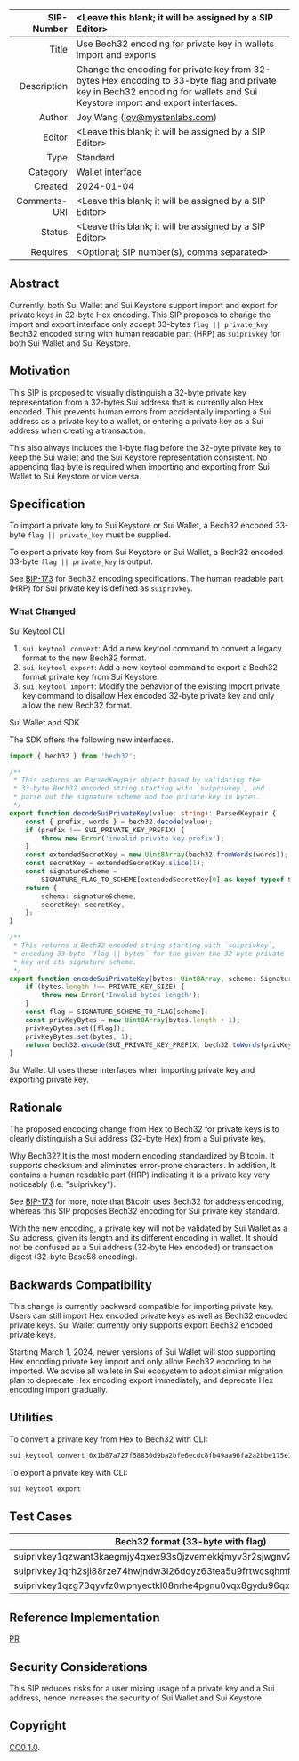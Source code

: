 | SIP-Number          | <Leave this blank; it will be assigned by a SIP Editor> |
| ---:                | :--- |
| Title               | Use Bech32 encoding for private key in wallets import and exports |
| Description         | Change the encoding for private key from 32-bytes Hex encoding to 33-byte flag and private key in Bech32 encoding for wallets and Sui Keystore import and export interfaces. |
| Author              | Joy Wang (joy@mystenlabs.com) |
| Editor              | <Leave this blank; it will be assigned by a SIP Editor> |
| Type                | Standard |
| Category            | Wallet interface |
| Created             | 2024-01-04 |
| Comments-URI        | <Leave this blank; it will be assigned by a SIP Editor> |
| Status              | <Leave this blank; it will be assigned by a SIP Editor> |
| Requires            | <Optional; SIP number(s), comma separated> |

## Abstract

Currently, both Sui Wallet and Sui Keystore support import and export for private keys in 32-byte Hex encoding. This SIP proposes to change the import and export interface only accept 33-bytes `flag || private_key` Bech32 encoded string with human readable part (HRP) as `suiprivkey` for both Sui Wallet and Sui Keystore.

## Motivation

This SIP is proposed to visually distinguish a 32-byte private key representation from a 32-bytes Sui address that is currently also Hex encoded. This prevents human errors from accidentally importing a Sui address as a private key to a wallet, or entering a private key as a Sui address when creating a transaction.

This also always includes the 1-byte flag before the 32-byte private key to keep the Sui wallet and the Sui Keystore representation consistent. No appending flag byte is required when importing and exporting from Sui Wallet to Sui Keystore or vice versa.

## Specification

To import a private key to Sui Keystore or Sui Wallet, a Bech32 encoded 33-byte `flag || private_key` must be supplied. 

To export a private key from Sui Keystore or Sui Wallet, a Bech32 encoded 33-byte `flag || private_key` is output.

See [BIP-173](https://github.com/bitcoin/bips/blob/master/bip-0173.mediawiki) for Bech32 encoding specifications. The human readable part (HRP) for Sui private key is defined as `suiprivkey`.

### What Changed

Sui Keytool CLI

1. `sui keytool convert`: Add a new keytool command to convert a legacy format to the new Bech32 format. 
2. `sui keytool export`: Add a new keytool command to export a Bech32 format private key from Sui Keystore.  
3. `sui keytool import`: Modify the behavior of the existing import private key command to disallow Hex encoded 32-byte private key and only allow the new Bech32 format. 

Sui Wallet and SDK

The SDK offers the following new interfaces. 

```typescript
import { bech32 } from 'bech32';

/**
 * This returns an ParsedKeypair object based by validating the
 * 33-byte Bech32 encoded string starting with `suiprivkey`, and
 * parse out the signature scheme and the private key in bytes.
 */
export function decodeSuiPrivateKey(value: string): ParsedKeypair {
	const { prefix, words } = bech32.decode(value);
	if (prefix !== SUI_PRIVATE_KEY_PREFIX) {
		throw new Error('invalid private key prefix');
	}
	const extendedSecretKey = new Uint8Array(bech32.fromWords(words));
	const secretKey = extendedSecretKey.slice(1);
	const signatureScheme =
		SIGNATURE_FLAG_TO_SCHEME[extendedSecretKey[0] as keyof typeof SIGNATURE_FLAG_TO_SCHEME];
	return {
		schema: signatureScheme,
		secretKey: secretKey,
	};
}

/**
 * This returns a Bech32 encoded string starting with `suiprivkey`,
 * encoding 33-byte `flag || bytes` for the given the 32-byte private
 * key and its signature scheme.
 */
export function encodeSuiPrivateKey(bytes: Uint8Array, scheme: SignatureScheme): string {
	if (bytes.length !== PRIVATE_KEY_SIZE) {
		throw new Error('Invalid bytes length');
	}
	const flag = SIGNATURE_SCHEME_TO_FLAG[scheme];
	const privKeyBytes = new Uint8Array(bytes.length + 1);
	privKeyBytes.set([flag]);
	privKeyBytes.set(bytes, 1);
	return bech32.encode(SUI_PRIVATE_KEY_PREFIX, bech32.toWords(privKeyBytes));
}
```

Sui Wallet UI uses these interfaces when importing private key and exporting private key. 

## Rationale

The proposed encoding change from Hex to Bech32 for private keys is to clearly distinguish a Sui address (32-byte Hex) from a Sui private key.

Why Bech32? It is the most modern encoding standardized by Bitcoin. It supports checksum and eliminates error-prone characters. In addition, It contains a human readable part (HRP) indicating it is a private key very noticeably (i.e. "suiprivkey"). 

See [BIP-173](https://github.com/bitcoin/bips/blob/master/bip-0173.mediawiki) for more, note that Bitcoin uses Bech32 for address encoding, whereas this SIP proposes Bech32 encoding for Sui private key standard. 

With the new encoding, a private key will not be validated by Sui Wallet as a Sui address, given its length and its different encoding in wallet. It should not be confused as a Sui address (32-byte Hex encoded) or transaction digest (32-byte Base58 encoding).

## Backwards Compatibility

This change is currently backward compatible for importing private key. Users can still import Hex encoded private keys as well as Bech32 encoded private keys. Sui Wallet currently only supports export Bech32 encoded private keys.

Starting March 1, 2024, newer versions of Sui Wallet will stop supporting Hex encoding private key import and only allow Bech32 encoding to be imported. We advise all wallets in Sui ecosystem to adopt similar migration plan to deprecate Hex encoding export immediately, and deprecate Hex encoding import gradually.

## Utilities

To convert a private key from Hex to Bech32 with CLI:

```bash
sui keytool convert 0x1b87a727f58830d9ba2bfe6ecdc8fb49aa96fa2a2bbe175e128bfee13f6895ff
```

To export a private key with CLI: 

```bash
sui keytool export
```

## Test Cases

| Bech32 format (33-byte with flag) | Hex format (32-byte, assumes Ed25519 flag) | Base64 format (33-byte with flag) | Sui address | 
|---|---|---|---|
| suiprivkey1qzwant3kaegmjy4qxex93s0jzvemekkjmyv3r2sjwgnv2y479pgsywhveae | 0x9dd9ae36ee51b912a0364c58c1f21333bcdad2d91911aa127226c512be285102 | AJ3ZrjbuUbkSoDZMWMHyEzO82tLZGRGqEnImxRK+KFEC | 0x90f3e6d73b5730f16974f4df1d3441394ebae62186baf83608599f226455afa7 |
| suiprivkey1qrh2sjl88rze74hwjndw3l26dqyz63tea5u9frtwcsqhmfk9vxdlx8cpv0g | 0xeea84be738c59f56ee94dae8fd5a68082d4579ed38548d6ec4017da6c5619bf3 | AO6oS+c4xZ9W7pTa6P1aaAgtRXntOFSNbsQBfabFYZvz | 0xfd233cd9a5dd7e577f16fa523427c75fbc382af1583c39fdf1c6747d2ed807a3 |
| suiprivkey1qzg73qyvfz0wpnyectkl08nrhe4pgnu0vqx8gydu96qx7uj4wyr8gcrjlh3 | 0x91e8808c489ee0cc99c2edf79e63be6a144f8f600c7411bc2e806f7255710674 | AJHogIxInuDMmcLt955jvmoUT49gDHQRvC6Ab3JVcQZ0 | 0x81aaefa4a883e72e8b6ccd3bec307e25fe3d79b14e43b778695c55dcec42f4f0 |

## Reference Implementation

[PR](https://github.com/MystenLabs/sui/pull/15415)

## Security Considerations

This SIP reduces risks for a user mixing usage of a private key and a Sui address, hence increases the security of Sui Wallet and Sui Keystore.

## Copyright

[CC0 1.0](../LICENSE.md).